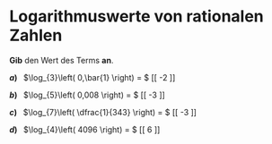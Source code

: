<!--
version:  0.0.1

language: de

@style
input {
    text-align: center;
}
@end

formula: \carry   \textcolor{red}{\scriptsize #1}
formula: \digit   \rlap{\carry{#1}}\phantom{#2}#2
formula: \permil  \text{‰}

import: https://raw.githubusercontent.com/LiaTemplates/Tikz-Jax/main/README.md

script: https://cdn.jsdelivr.net/gh/LiaTemplates/Tikz-Jax@main/dist/index.js


tags: Logarithmen, Bruchrechnung, Negative Zahlen, leicht, niedrig, Angeben

comment: Gib den Wert eines Logarithmus an.

author: Martin Lommatzsch

-->




# Logarithmuswerte von rationalen Zahlen


**Gib** den Wert des Terms **an**.



__$a)\;\;$__ $\log_{3}\left( 0,\bar{1} \right) = $ [[  -2  ]]


__$b)\;\;$__ $\log_{5}\left( 0,008 \right) = $ [[  -3  ]]


__$c)\;\;$__ $\log_{7}\left( \dfrac{1}{343} \right) = $ [[  -3  ]]


__$d)\;\;$__ $\log_{4}\left( 4096 \right) = $ [[  6  ]]




<br>
<br>
<br>
<br>
<br>
<br>
 